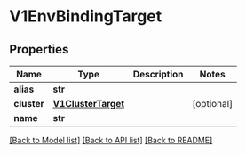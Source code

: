 # V1EnvBindingTarget

## Properties
Name | Type | Description | Notes
------------ | ------------- | ------------- | -------------
**alias** | **str** |  | 
**cluster** | [**V1ClusterTarget**](V1ClusterTarget.md) |  | [optional] 
**name** | **str** |  | 

[[Back to Model list]](../README.md#documentation-for-models) [[Back to API list]](../README.md#documentation-for-api-endpoints) [[Back to README]](../README.md)

